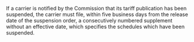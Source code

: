 If a carrier is notified by the Commission that its tariff publication has been suspended, the carrier must file, within five business days from the release date of the suspension order, a consecutively numbered supplement without an effective date, which specifies the schedules which have been suspended.

